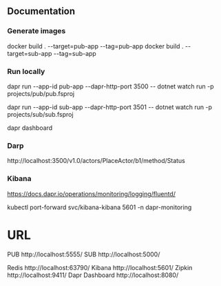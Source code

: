## Documentation

### Generate images

docker build . --target=pub-app --tag=pub-app
docker build . --target=sub-app --tag=sub-app

### Run locally

dapr run --app-id pub-app --dapr-http-port 3500 -- dotnet watch run -p projects/pub/pub.fsproj

dapr run --app-id sub-app --dapr-http-port 3501 -- dotnet watch run -p projects/sub/sub.fsproj

dapr dashboard

### Darp

http://localhost:3500/v1.0/actors/PlaceActor/b1/method/Status

### Kibana

https://docs.dapr.io/operations/monitoring/logging/fluentd/

kubectl port-forward svc/kibana-kibana 5601 -n dapr-monitoring

# URL

PUB http://localhost:5555/
SUB http://localhost:5000/

Redis http://localhost:63790/
Kibana http://localhost:5601/
Zipkin http://localhost:9411/
Dapr Dashboard http://localhost:8080/
